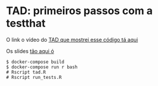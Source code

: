 # TAD: primeiros passos com a testthat

O link o vídeo do [TAD que mostrei esse código tá aqui](https://www.youtube.com/watch?v=ntGJJUWeTwI&t=2s)

Os slides [tão aqui ó](https://docs.google.com/presentation/d/e/2PACX-1vQ6ATTzOj7TQ6_NP7al8wUO4cTQxUyH6c5tcjRnHYfJ4C-p22seZT9UnUjqczV9Q40E27cOYwAk7QRl/pub?start=false&loop=false&delayms=3000)
```console
$ docker-compose build
$ docker-compose run r bash
# Rscript tad.R
# Rscript run_tests.R
```

